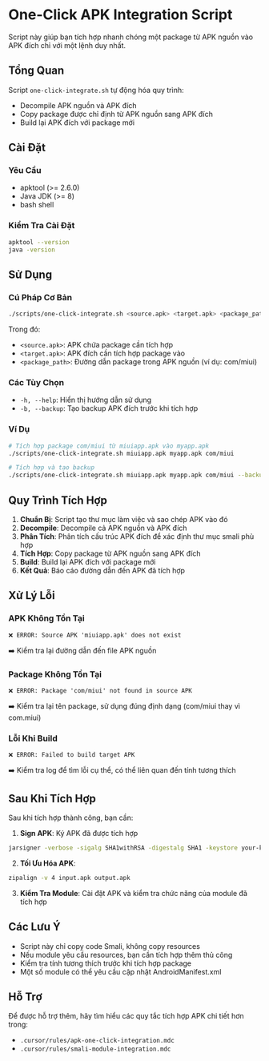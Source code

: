 # One-Click APK Integration Script

Script này giúp bạn tích hợp nhanh chóng một package từ APK nguồn vào APK đích chỉ với một lệnh duy nhất.

## Tổng Quan

Script `one-click-integrate.sh` tự động hóa quy trình:

- Decompile APK nguồn và APK đích
- Copy package được chỉ định từ APK nguồn sang APK đích
- Build lại APK đích với package mới

## Cài Đặt

### Yêu Cầu

- apktool (>= 2.6.0)
- Java JDK (>= 8)
- bash shell

### Kiểm Tra Cài Đặt

```bash
apktool --version
java -version
```

## Sử Dụng

### Cú Pháp Cơ Bản

```bash
./scripts/one-click-integrate.sh <source.apk> <target.apk> <package_path> [options]
```

Trong đó:

- `<source.apk>`: APK chứa package cần tích hợp
- `<target.apk>`: APK đích cần tích hợp package vào
- `<package_path>`: Đường dẫn package trong APK nguồn (ví dụ: com/miui)

### Các Tùy Chọn

- `-h, --help`: Hiển thị hướng dẫn sử dụng
- `-b, --backup`: Tạo backup APK đích trước khi tích hợp

### Ví Dụ

```bash
# Tích hợp package com/miui từ miuiapp.apk vào myapp.apk
./scripts/one-click-integrate.sh miuiapp.apk myapp.apk com/miui

# Tích hợp và tạo backup
./scripts/one-click-integrate.sh miuiapp.apk myapp.apk com/miui --backup
```

## Quy Trình Tích Hợp

1. **Chuẩn Bị**: Script tạo thư mục làm việc và sao chép APK vào đó
2. **Decompile**: Decompile cả APK nguồn và APK đích
3. **Phân Tích**: Phân tích cấu trúc APK đích để xác định thư mục smali phù hợp
4. **Tích Hợp**: Copy package từ APK nguồn sang APK đích
5. **Build**: Build lại APK đích với package mới
6. **Kết Quả**: Báo cáo đường dẫn đến APK đã tích hợp

## Xử Lý Lỗi

### APK Không Tồn Tại

```
❌ ERROR: Source APK 'miuiapp.apk' does not exist
```

➡️ Kiểm tra lại đường dẫn đến file APK nguồn

### Package Không Tồn Tại

```
❌ ERROR: Package 'com/miui' not found in source APK
```

➡️ Kiểm tra lại tên package, sử dụng đúng định dạng (com/miui thay vì com.miui)

### Lỗi Khi Build

```
❌ ERROR: Failed to build target APK
```

➡️ Kiểm tra log để tìm lỗi cụ thể, có thể liên quan đến tính tương thích

## Sau Khi Tích Hợp

Sau khi tích hợp thành công, bạn cần:

1. **Sign APK**: Ký APK đã được tích hợp

```bash
jarsigner -verbose -sigalg SHA1withRSA -digestalg SHA1 -keystore your-keystore.jks output.apk alias_name
```

2. **Tối Ưu Hóa APK**:

```bash
zipalign -v 4 input.apk output.apk
```

3. **Kiểm Tra Module**: Cài đặt APK và kiểm tra chức năng của module đã tích hợp

## Các Lưu Ý

- Script này chỉ copy code Smali, không copy resources
- Nếu module yêu cầu resources, bạn cần tích hợp thêm thủ công
- Kiểm tra tính tương thích trước khi tích hợp package
- Một số module có thể yêu cầu cập nhật AndroidManifest.xml

## Hỗ Trợ

Để được hỗ trợ thêm, hãy tìm hiểu các quy tắc tích hợp APK chi tiết hơn trong:

- `.cursor/rules/apk-one-click-integration.mdc`
- `.cursor/rules/smali-module-integration.mdc`
